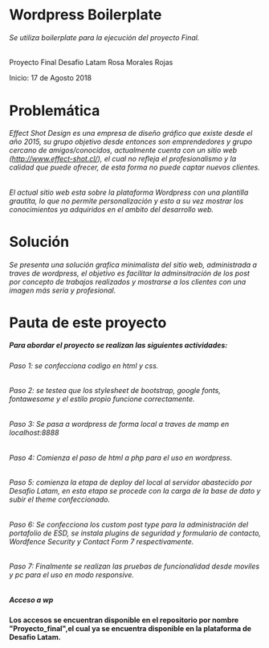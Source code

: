 # Wordpress Boilerplate

###### Se utiliza boilerplate para la ejecución del proyecto Final.


Proyecto Final Desafio Latam Rosa Morales Rojas

Inicio: 17 de Agosto 2018 

# Problemática 
###### Effect Shot Design es una empresa de diseño gráfico que existe desde el año 2015, su grupo objetivo desde entonces son emprendedores y grupo cercano de amigos/conocidos, actualmente cuenta con un sitio web (http://www.effect-shot.cl/), el cual no refleja el profesionalismo y la calidad que puede ofrecer, de esta forma no puede captar nuevos clientes.
###### El actual sitio web esta sobre la plataforma Wordpress con una plantilla grautita, lo que no permite personalización y esto a su vez mostrar los conocimientos ya adquiridos en el ambito del desarrollo web.

# Solución
###### Se presenta una solución grafica minimalista del sitio web, administrada a traves de wordpress, el objetivo es facilitar la adminsitración de los post por concepto de trabajos realizados y mostrarse a los clientes con una imagen más seria y profesional.

# Pauta de este proyecto
##### Para abordar el proyecto se realizan las siguientes actividades:
###### Paso 1: se confecciona codigo en html y css.
###### Paso 2: se testea que los stylesheet de bootstrap, google fonts, fontawesome y el estilo propio funcione correctamente.
###### Paso 3: Se pasa a wordpress de forma local a traves de mamp en localhost:8888
###### Paso 4: Comienza el paso de html a php para el uso en wordpress.
###### Paso 5: comienza la etapa de deploy del local al servidor abastecido por Desafio Latam, en esta etapa se procede con la carga de la base de dato y subir el theme confeccionado.
###### Paso 6: Se confecciona los custom post type para la administración del portafolio de ESD, se instala plugins de seguridad y formulario de contacto, Wordfence Security y Contact Form 7 respectivamente.
###### Paso 7: Finalmente se realizan las pruebas de funcionalidad desde moviles y pc para el uso en modo responsive.


##### Acceso a wp

#### Los accesos se encuentran disponible en el repositorio por nombre "Proyecto_final",el cual ya se encuentra disponible en la plataforma de Desafio Latam.